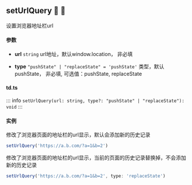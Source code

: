 ## setUrlQuery :tada: :100: 
设置浏览器地址栏url
#### 参数 
- **url** `string` url地址，默认window.location， 非必填
 
- **type** `"pushState" | "replaceState" = 'pushState'` 类型，默认pushState， 非必填, 可选值：pushState, replaceState
 
#### td.ts
::: info
`setUrlQuery(url: string, type?: "pushState" | "replaceState"): void`
:::
#### 实例 
修改了浏览器页面的地址栏的url显示，默认会添加新的历史记录


```ts
setUrlQuery('https://a.b.com/?a=1&b=2')
```
修改了浏览器页面的地址栏的url显示，当前的页面的历史记录替换掉，不会添加新的历史记录


```ts
setUrlQuery('https://a.b.com/?a=1&b=2', type: 'replaceState')
```
